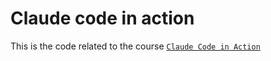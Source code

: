 # Claude code in action

This is the code related to the course [`Claude Code in Action`](https://anthropic.skilljar.com/claude-code-in-action/301615)